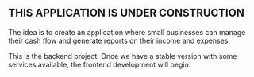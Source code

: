## THIS APPLICATION IS UNDER CONSTRUCTION

The idea is to create an application where small businesses can manage their cash flow and generate reports on their income and expenses.

This is the backend project. Once we have a stable version with some services available, the frontend development will begin.
